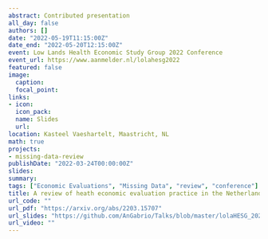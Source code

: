 ```yaml
---
abstract: Contributed presentation
all_day: false
authors: []
date: "2022-05-19T11:15:00Z"
date_end: "2022-05-20T12:15:00Z"
event: Low Lands Health Economic Study Group 2022 Conference 
event_url: https://www.aanmelder.nl/lolahesg2022
featured: false
image:
  caption: 
  focal_point: 
links:
- icon: 
  icon_pack: 
  name: Slides
  url: 
location: Kasteel Vaeshartelt, Maastricht, NL
math: true
projects:
- missing-data-review
publishDate: "2022-03-24T00:00:00Z"
slides: 
summary: 
tags: ["Economic Evaluations", "Missing Data", "review", "conference"]
title: A review of heath economic evaluation practice in the Netherlands
url_code: ""
url_pdf: "https://arxiv.org/abs/2203.15707"
url_slides: "https://github.com/AnGabrio/Talks/blob/master/lolaHESG_2022/Presentation_lolaHESG_2022.pdf"
url_video: ""
---
```





